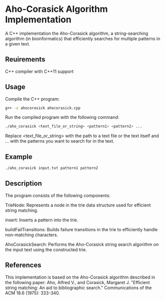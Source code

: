 # Aho-Corasick Algorithm Implementation

A C++ implementation the Aho-Corasick algorithm, a string-searching algorithm (in bioinformatics) that efficiently searches for multiple patterns in a given text.

## Reuirements

C++ compiler with C++11 support



## Usage

Compile the C++ program:

```bash
g++ -o ahocorasick ahocorasick.cpp 
```
Run the compiled program with the following command:

```bash
./aho_corasick <text_file_or_string> <pattern1> <pattern2> ...
```

Replace <text_file_or_string> with the path to a text file or the text itself and <pattern1> <pattern2> ... with the patterns you want to search for in the text.

## Example
```bash
./aho_corasick input.txt pattern1 pattern2
```

## Description
The program consists of the following components:

TrieNode: Represents a node in the trie data structure used for efficient string matching.


insert: Inserts a pattern into the trie.


buildFailTransitions: Builds failure transitions in the trie to efficiently handle non-matching characters.


AhoCorasickSearch: Performs the Aho-Corasick string search algorithm on the input text using the constructed trie.

## References
This implementation is based on the Aho-Corasick algorithm described in the following paper:
Aho, Alfred V., and Corasick, Margaret J. "Efficient string matching: An aid to bibliographic search." Communications of the ACM 18.6 (1975): 333-340.
